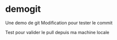 # demogit
Une demo de git
Modification pour tester le commit


Test pour valider le pull depuis ma machine locale
